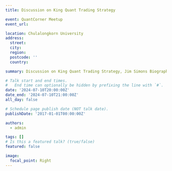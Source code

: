 ```yaml
---
title: Discussion on King Quant Trading Strategy

event: QuantCorner Meetup
event_url: 

location: Chulalongkorn University
address:
  street:
  city: 
  region: 
  postcode: ''
  country: 

summary: Discussion on King Quant Trading Strategy, Jim Simons Biography, and Guideline for Money Formula

# Talk start and end times.
#   End time can optionally be hidden by prefixing the line with `#`.
date: '2024-07-10T20:00:00Z'
date_end: '2024-07-10T21:00:00Z'
all_day: false

# Schedule page publish date (NOT talk date).
publishDate: '2017-01-01T00:00:00Z'

authors:
  - admin

tags: []
# Is this a featured talk? (true/false)
featured: false

image:
  focal_point: Right
---
```

